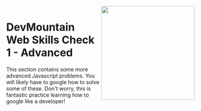 <img src="https://s3.amazonaws.com/devmountain/readme-logo.png" width="250" align="right">

# DevMountain Web Skills Check 1 - Advanced

This section contains some more advanced Javascript problems. You will likely have to google how to solve some of these. Don't worry, this is fantastic practice learning how to google like a developer!
